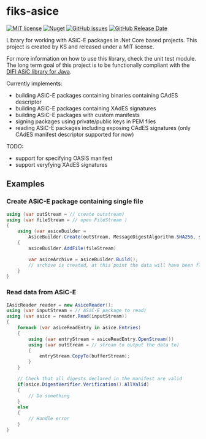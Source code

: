 # fiks-asice
[![MIT license](https://img.shields.io/badge/license-MIT-blue.svg)](//github.com/ks-no/fiks-asice-dotnet/blob/master/LICENSE)
[![Nuget](https://img.shields.io/nuget/vpre/KS.Fiks.ASiC-E.svg)](https://www.nuget.org/packages/KS.Fiks.ASiC-E)
[![GitHub issues](https://img.shields.io/github/issues-raw/ks-no/fiks-asice-dotnet.svg)](//github.com/ks-no/fiks-asice-dotnet/issues)
[![GitHub Release Date](https://img.shields.io/github/release-date/ks-no/fiks-asice-dotnet)](//github.com/ks-no/fiks-asice-dotnet/releases)

Library for working with ASiC-E packages in .Net Core based projects. 
This project is created by KS and released under a MIT license.

For more information on how to use this library, check the unit test module. The long term goal of this project is 
to be functionally compliant with the [DIFI ASiC library for Java](//github.com/difi/asic/).

Currently implements:
* building ASiC-E packages containing binaries containing CAdES descriptor
* building ASiC-E packages containing XAdES signatures
* building ASiC-E packages with custom manifests
* signing packages using private/public keys in PEM files
* reading ASiC-E packages including exposing CAdES signatures (only CAdES manifest descriptor supported for now)

TODO:
* support for specifying OASIS manifest 
* support veryfying XAdES signatures

## Examples
### Create ASiC-E package containing single file
```c#
using (var outStream = // create outstream)
using (var fileStream = // open FileStream )
{
    using (var asiceBuilder =
        AsiceBuilder.Create(outStream, MessageDigestAlgorithm.SHA256, signingCertificates))
    {
        asiceBuilder.AddFile(fileStream)

        var asiceArchive = asiceBuilder.Build();
        // archive is created, at this point the data will have been flushed to the outStream
    }
}
```
### Read data from ASiC-E
```c#
IAsicReader reader = new AsiceReader();
using (var inputStream = // ASiC-E package to read)
using (var asice = reader.Read(inputStream))
{
    foreach (var asiceReadEntry in asice.Entries)
    {
        using (var entryStream = asiceReadEntry.OpenStream())
        using (var outStream = // stream to output the data to)
        {
            entryStream.CopyTo(bufferStream);
        }
    }

    // Check that all digests declared in the manifest are valid
    if(asice.DigestVerifier.Verification().AllValid) 
    {
        // Do something
    } 
    else
    {
        // Handle error
    }
}
```
